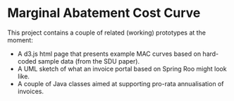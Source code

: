 Marginal Abatement Cost Curve
=============================

This project contains a couple of related (working) prototypes at the moment:
* A d3.js html page that presents example MAC curves based on hard-coded sample  data (from the SDU paper).
* A UML sketch of what an invoice portal based on Spring Roo might look like.
* A couple of Java classes aimed at supporting pro-rata annualisation of invoices.
